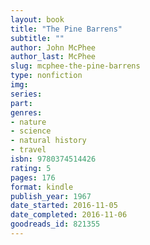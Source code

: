 ```yaml
---
layout: book
title: "The Pine Barrens"
subtitle: ""
author: John McPhee
author_last: McPhee
slug: mcphee-the-pine-barrens
type: nonfiction
img: 
series: 
part: 
genres:
- nature
- science
- natural history
- travel
isbn: 9780374514426
rating: 5
pages: 176
format: kindle
publish_year: 1967
date_started: 2016-11-05
date_completed: 2016-11-06
goodreads_id: 821355
---
```

